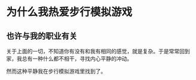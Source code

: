# 为什么我热爱步行模拟游戏

## 也许与我的职业有关



关于上面的一切，不知道你有没有和我有相同的感觉，就是复杂。于是常常回到家，我总有一种什么都不相干，寻找内心平静的冲动。

然而这种平静我在步行模拟游戏里找到了。